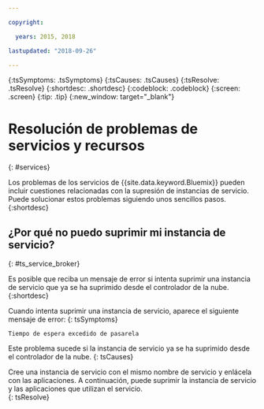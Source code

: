```yaml
---

copyright:

  years: 2015, 2018

lastupdated: "2018-09-26"

---
```



{:tsSymptoms: .tsSymptoms}
{:tsCauses: .tsCauses}
{:tsResolve: .tsResolve}
{:shortdesc: .shortdesc}
{:codeblock: .codeblock}
{:screen: .screen}
{:tip: .tip}
{:new_window: target="_blank"}


# Resolución de problemas de servicios y recursos
{: #services}

Los problemas de los servicios de {{site.data.keyword.Bluemix}} pueden incluir cuestiones relacionadas con la supresión de instancias de servicio. Puede solucionar estos problemas siguiendo unos sencillos pasos.
{:shortdesc}

## ¿Por qué no puedo suprimir mi instancia de servicio?
{: #ts_service_broker}

Es posible que reciba un mensaje de error si intenta suprimir una instancia de servicio que ya se ha suprimido desde el controlador de la nube.
{:shortdesc}

Cuando intenta suprimir una instancia de servicio, aparece el siguiente mensaje de error:
{: tsSymptoms}

`Tiempo de espera excedido de pasarela`

Este problema sucede si la instancia de servicio ya se ha suprimido desde el controlador de la nube.
{: tsCauses}

Cree una instancia de servicio con el mismo nombre de servicio y enlácela con las aplicaciones. A continuación, puede suprimir la instancia de servicio y las aplicaciones que utilizan el servicio.   
{: tsResolve}
